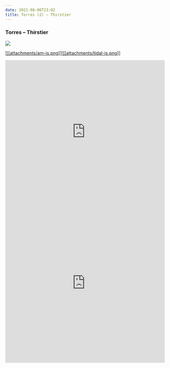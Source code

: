 ```yaml
---
date: 2021-08-06T23:02
title: Torres (2) – Thirstier
---
```

### Torres – Thirstier
[![](https://img.discogs.com/YgIoX6LvjROt5QFDY3eSLQm38V0=/fit-in/600x600/filters:strip_icc():format(jpeg):mode_rgb():quality(90)/discogs-images/R-19682062-1627668293-3667.jpeg.jpg)][1] 

[1]: https://www.discogs.com/release/19682062
[2]: https://music.apple.com/us/album/1564152909
[3]: https://listen.tidal.com/album/181421174

[![[attachments/am-is.png]]][2][![[attachments/tidal-is.png]]][3]

<iframe allow="autoplay *; encrypted-media *; fullscreen *" frameborder="0" height="450" style="width:100%;max-width:660px;overflow:hidden;background:transparent;" sandbox="allow-forms allow-popups allow-same-origin allow-scripts allow-storage-access-by-user-activation allow-top-navigation-by-user-activation" src="https://embed.music.apple.com/us/album/turn-blue/1564152909"></iframe>
<div style="position: relative; padding-bottom: 100%; height: 0; overflow: hidden; max-width: 100%;"><iframe src="https://embed.tidal.com/albums/181421174?layout=gridify" frameborder= "0" allowfullscreen style="position: absolute; top: 0; left: 0; width: 100%; height: 1px; min-height: 100%; margin: 0 auto;"></iframe></div>
